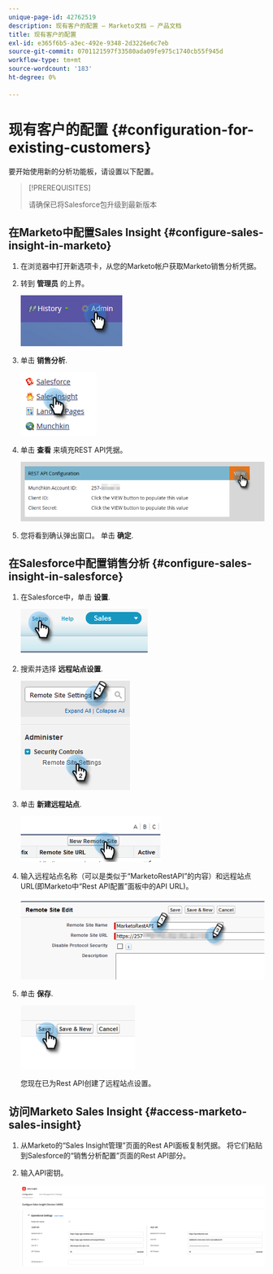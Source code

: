 ```yaml
---
unique-page-id: 42762519
description: 现有客户的配置 — Marketo文档 — 产品文档
title: 现有客户的配置
exl-id: e365f6b5-a3ec-492e-9348-2d3226e6c7eb
source-git-commit: 0701121597f33580ada09fe975c1740cb55f945d
workflow-type: tm+mt
source-wordcount: '183'
ht-degree: 0%

---
```


# 现有客户的配置 {#configuration-for-existing-customers}

要开始使用新的分析功能板，请设置以下配置。

>[!PREREQUISITES]
>
>请确保已将Salesforce包升级到最新版本

## 在Marketo中配置Sales Insight {#configure-sales-insight-in-marketo}

1. 在浏览器中打开新选项卡，从您的Marketo帐户获取Marketo销售分析凭据。

1. 转到 **管理员** 的上界。

   ![](assets/configuration-for-existing-customers-1.png)

1. 单击 **销售分析**.

   ![](assets/configuration-for-existing-customers-2.png)

1. 单击 **查看** 来填充REST API凭据。

   ![](assets/configuration-for-existing-customers-3.png)

1. 您将看到确认弹出窗口。 单击 **确定**.

## 在Salesforce中配置销售分析 {#configure-sales-insight-in-salesforce}

1. 在Salesforce中，单击 **设置**.

   ![](assets/configuration-for-existing-customers-4.png)

1. 搜索并选择 **远程站点设置**.

   ![](assets/configuration-for-existing-customers-5.png)

1. 单击 **新建远程站点**.

   ![](assets/configuration-for-existing-customers-6.png)

1. 输入远程站点名称（可以是类似于“MarketoRestAPI”的内容）和远程站点URL(即Marketo中“Rest API配置”面板中的API URL)。

   ![](assets/configuration-for-existing-customers-7.png)

1. 单击 **保存**.

   ![](assets/configuration-for-existing-customers-8.png)

   您现在已为Rest API创建了远程站点设置。

## 访问Marketo Sales Insight {#access-marketo-sales-insight}

1. 从Marketo的“Sales Insight管理”页面的Rest API面板复制凭据。 将它们粘贴到Salesforce的“销售分析配置”页面的Rest API部分。

1. 输入API密钥。

   ![](assets/configuration-for-existing-customers-9.png)
